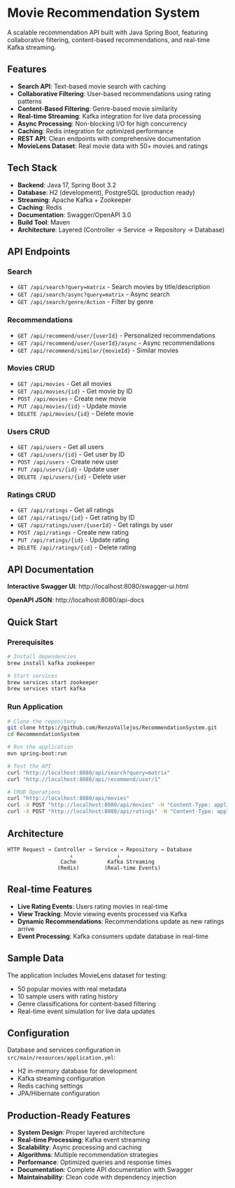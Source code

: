 # Movie Recommendation System

A scalable recommendation API built with Java Spring Boot, featuring collaborative filtering, content-based recommendations, and real-time Kafka streaming.

## Features

- **Search API**: Text-based movie search with caching
- **Collaborative Filtering**: User-based recommendations using rating patterns
- **Content-Based Filtering**: Genre-based movie similarity
- **Real-time Streaming**: Kafka integration for live data processing
- **Async Processing**: Non-blocking I/O for high concurrency
- **Caching**: Redis integration for optimized performance
- **REST API**: Clean endpoints with comprehensive documentation
- **MovieLens Dataset**: Real movie data with 50+ movies and ratings

## Tech Stack

- **Backend**: Java 17, Spring Boot 3.2
- **Database**: H2 (development), PostgreSQL (production ready)
- **Streaming**: Apache Kafka + Zookeeper
- **Caching**: Redis
- **Documentation**: Swagger/OpenAPI 3.0
- **Build Tool**: Maven
- **Architecture**: Layered (Controller → Service → Repository → Database)

## API Endpoints

### Search
- `GET /api/search?query=matrix` - Search movies by title/description
- `GET /api/search/async?query=matrix` - Async search
- `GET /api/search/genre/Action` - Filter by genre

### Recommendations
- `GET /api/recommend/user/{userId}` - Personalized recommendations
- `GET /api/recommend/user/{userId}/async` - Async recommendations
- `GET /api/recommend/similar/{movieId}` - Similar movies

### Movies CRUD
- `GET /api/movies` - Get all movies
- `GET /api/movies/{id}` - Get movie by ID
- `POST /api/movies` - Create new movie
- `PUT /api/movies/{id}` - Update movie
- `DELETE /api/movies/{id}` - Delete movie

### Users CRUD
- `GET /api/users` - Get all users
- `GET /api/users/{id}` - Get user by ID
- `POST /api/users` - Create new user
- `PUT /api/users/{id}` - Update user
- `DELETE /api/users/{id}` - Delete user

### Ratings CRUD
- `GET /api/ratings` - Get all ratings
- `GET /api/ratings/{id}` - Get rating by ID
- `GET /api/ratings/user/{userId}` - Get ratings by user
- `POST /api/ratings` - Create new rating
- `PUT /api/ratings/{id}` - Update rating
- `DELETE /api/ratings/{id}` - Delete rating

## API Documentation

**Interactive Swagger UI**: http://localhost:8080/swagger-ui.html

**OpenAPI JSON**: http://localhost:8080/api-docs

## Quick Start

### Prerequisites
```bash
# Install dependencies
brew install kafka zookeeper

# Start services
brew services start zookeeper
brew services start kafka
```

### Run Application
```bash
# Clone the repository
git clone https://github.com/RenzoVallejos/RecommendationSystem.git
cd RecommendationSystem

# Run the application
mvn spring-boot:run

# Test the API
curl "http://localhost:8080/api/search?query=matrix"
curl "http://localhost:8080/api/recommend/user/1"

# CRUD Operations
curl "http://localhost:8080/api/movies"
curl -X POST "http://localhost:8080/api/movies" -H "Content-Type: application/json" -d '{"title":"New Movie","description":"A great film"}'
curl -X POST "http://localhost:8080/api/ratings" -H "Content-Type: application/json" -d '{"userId":1,"movieId":1,"score":4.5}'
```

## Architecture

```
HTTP Request → Controller → Service → Repository → Database
                    ↓              ↓
                 Cache          Kafka Streaming
                (Redis)        (Real-time Events)
```

## Real-time Features

- **Live Rating Events**: Users rating movies in real-time
- **View Tracking**: Movie viewing events processed via Kafka
- **Dynamic Recommendations**: Recommendations update as new ratings arrive
- **Event Processing**: Kafka consumers update database in real-time

## Sample Data

The application includes MovieLens dataset for testing:
- 50 popular movies with real metadata
- 10 sample users with rating history
- Genre classifications for content-based filtering
- Real-time event simulation for live data updates

## Configuration

Database and services configuration in `src/main/resources/application.yml`:
- H2 in-memory database for development
- Kafka streaming configuration
- Redis caching settings
- JPA/Hibernate configuration

## Production-Ready Features

- **System Design**: Proper layered architecture
- **Real-time Processing**: Kafka event streaming
- **Scalability**: Async processing and caching
- **Algorithms**: Multiple recommendation strategies
- **Performance**: Optimized queries and response times
- **Documentation**: Complete API documentation with Swagger
- **Maintainability**: Clean code with dependency injection